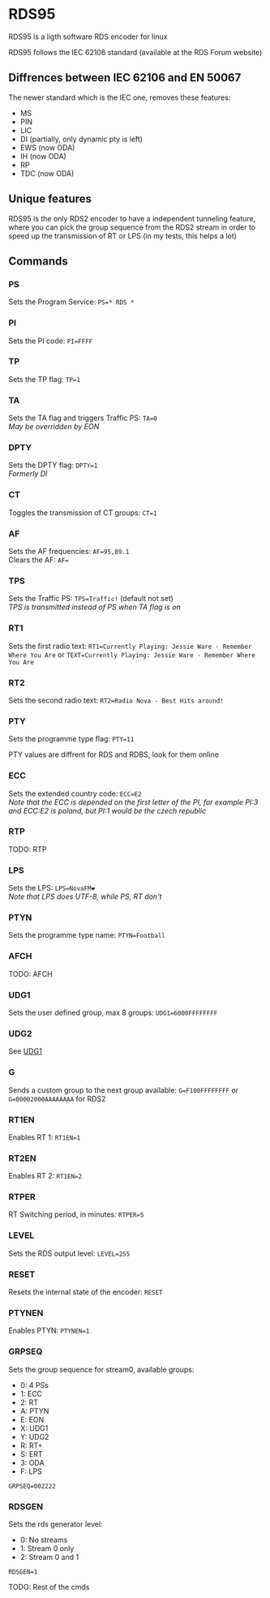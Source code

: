 # RDS95

RDS95 is a ligth software RDS encoder for linux

RDS95 follows the IEC 62106 standard (available at the RDS Forum website)

## Diffrences between IEC 62106 and EN 50067

The newer standard which is the IEC one, removes these features:

- MS
- PIN
- LIC
- DI (partially, only dynamic pty is left)
- EWS (now ODA)
- IH (now ODA)
- RP
- TDC (now ODA)

## Unique features

RDS95 is the only RDS2 encoder to have a independent tunneling feature, where you can pick the group sequence from the RDS2 stream in order to speed up the transmission of RT or LPS (in my tests, this helps a lot)

## Commands

### PS

Sets the Program Service: `PS=* RDS *`

### PI

Sets the PI code: `PI=FFFF`

### TP

Sets the TP flag: `TP=1`

### TA

Sets the TA flag and triggers Traffic PS: `TA=0`  
*May be overridden by EON*

### DPTY

Sets the DPTY flag: `DPTY=1`  
*Formerly DI*

### CT

Toggles the transmission of CT groups: `CT=1`  

### AF

Sets the AF frequencies: `AF=95,89.1`  
Clears the AF: `AF=`  

### TPS

Sets the Traffic PS: `TPS=Traffic!` (default not set)  
*TPS is transmitted instead of PS when TA flag is on*

### RT1

Sets the first radio text: `RT1=Currently Playing: Jessie Ware - Remember Where You Are` or `TEXT=Currently Playing: Jessie Ware - Remember Where You Are`  

### RT2

Sets the second radio text: `RT2=Radio Nova - Best Hits around!`  

### PTY

Sets the programme type flag: `PTY=11`

PTY values are diffrent for RDS and RDBS, look for them online

### ECC

Sets the extended country code: `ECC=E2`  
*Note that the ECC is depended on the first letter of the PI, for example PI:3 and ECC:E2 is poland, but PI:1 would be the czech republic*

### RTP

TODO: RTP

### LPS

Sets the LPS: `LPS=NovaFM❤️`  
*Note that LPS does UTF-8, while PS, RT don't*  

### PTYN

Sets the programme type name: `PTYN=Football`

### AFCH

TODO: AFCH  

### UDG1

Sets the user defined group, max 8 groups: `UDG1=6000FFFFFFFF`  

### UDG2

See [UDG1](#udg1)

### G

Sends a custom group to the next group available: `G=F100FFFFFFFF` or `G=00002000AAAAAAAA` for RDS2

### RT1EN

Enables RT 1: `RT1EN=1`  

### RT2EN

Enables RT 2: `RT1EN=2`  

### RTPER

RT Switching period, in minutes: `RTPER=5`

### LEVEL

Sets the RDS output level: `LEVEL=255`

### RESET

Resets the internal state of the encoder: `RESET`

### PTYNEN

Enables PTYN: `PTYNEN=1`

### GRPSEQ

Sets the group sequence for stream0, available groups:

- 0: 4 PSs
- 1: ECC
- 2: RT
- A: PTYN
- E: EON
- X: UDG1
- Y: UDG2
- R: RT+
- S: ERT
- 3: ODA
- F: LPS

`GRPSEQ=002222`

### RDSGEN

Sets the rds generator level:

- 0: No streams
- 1: Stream 0 only
- 2: Stream 0 and 1

`RDSGEN=1`

TODO: Rest of the cmds
